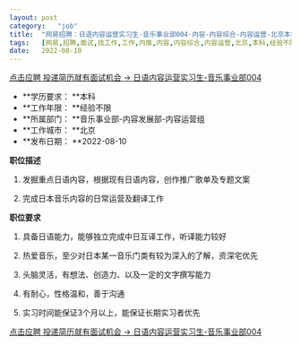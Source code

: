 ```yaml
---
layout:	post
category:	"job"
title:	"网易招聘：日语内容运营实习生-音乐事业部004-内容-内容综合-内容运营-北京本科经验不限"
tags:	[网易,招聘,面试,找工作,工作,内推,内容,内容综合,内容运营,北京,本科,经验不限]
date:	2022-08-10
---
```


[点击应聘 投递简历就有面试机会 ->  日语内容运营实习生-音乐事业部004](http://mobile.bole.netease.com/bole/boleDetail?id=36030&employeeId=346f03c3cda5f04c&key=all)



- **学历要求： **本科
- **工作年限： **经验不限
- **所属部门： **音乐事业部-内容发展部-内容运营组
- **工作城市： **北京
- **发布日期： **2022-08-10



**职位描述**

1. 发掘重点日语内容，根据现有日语内容，创作推广歌单及专题文案

2. 完成日本音乐内容的日常运营及翻译工作



**职位要求**

1. 具备日语能力，能够独立完成中日互译工作，听译能力较好

2. 热爱音乐，至少对日本某一音乐门类有较为深入的了解，资深宅优先 

3. 头脑灵活，有想法、创造力、以及一定的文字撰写能力 

4. 有耐心，性格温和，善于沟通 

5. 实习时间能保证3个月以上，能保证长期实习者优先



[点击应聘 投递简历就有面试机会 ->  日语内容运营实习生-音乐事业部004](http://mobile.bole.netease.com/bole/boleDetail?id=36030&employeeId=346f03c3cda5f04c&key=all)
